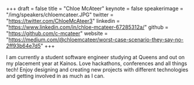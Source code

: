 +++
draft = false
title = "Chloe McAteer"
keynote = false
speakerimage = "/img/speakers/chloemcateer.JPG"
twitter = "https://twitter.com/ChloeMcAteer3"
linkedin = "https://www.linkedin.com/in/chloe-mcateer-67285312a/"
github = "https://github.com/c-mcateer"
website = "https://medium.com/@chloemcateer/worst-case-scenario-they-say-no-2ff93b64e7d5"
+++

I am currently a student software engineer studying at Queens and out on my placement year at Kainos. Love hackathons, conferences and all things tech! Enjoy designing and creating new projects with different technologies and getting involved in as much as I can.